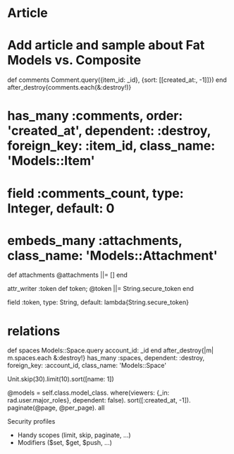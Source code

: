 # Article
  # Add article and sample about Fat Models vs. Composite


  def comments
    Comment.query({item_id: _id}, {sort: [[created_at:, -1]]})
  end
  after_destroy{comments.each(&:destroy!)}

  # has_many :comments, order: 'created_at', dependent: :destroy, foreign_key: :item_id, class_name: 'Models::Item'
  # field :comments_count, type: Integer, default: 0


  # embeds_many :attachments, class_name: 'Models::Attachment'

  def attachments
    @attachments ||= []
  end


  attr_writer :token
  def token; @token ||= String.secure_token end

  field :token,      type: String, default: lambda{String.secure_token}


  # relations
  def spaces
    Models::Space.query account_id: _id
  end
  after_destroy{|m| m.spaces.each &:destroy!}
  has_many :spaces, dependent: :destroy, foreign_key: :account_id, class_name: 'Models::Space'



  Unit.skip(30).limit(10).sort([name: 1])



  @models = self.class.model_class.
    where(viewers: {_in: rad.user.major_roles}, dependent: false).
    sort([:created_at, -1]).
    paginate(@page, @per_page).
    all

  Security profiles

- Handy scopes (limit, skip, paginate, ...)
- Modifiers ($set, $get, $push, ...)